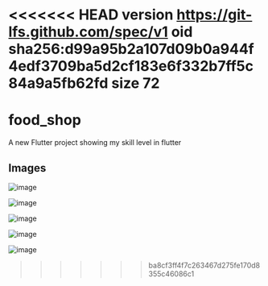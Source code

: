 <<<<<<< HEAD
version https://git-lfs.github.com/spec/v1
oid sha256:d99a95b2a107d09b0a944f4edf3709ba5d2cf183e6f332b7ff5c84a9a5fb62fd
size 72
=======
# food_shop

A new Flutter project showing my skill level in flutter

## Images
![image](https://github.com/user-attachments/assets/198b7839-02d7-46c9-880c-5381d81cc6b4)

![image](https://github.com/user-attachments/assets/c88a4bab-d0a2-4156-9d9f-22fadf40c9bb)

![image](https://github.com/user-attachments/assets/331f8447-e10c-438f-9db8-f800f94becd5)

![image](https://github.com/user-attachments/assets/574c9086-5e96-4423-a576-bc760755a400)

![image](https://github.com/user-attachments/assets/0ab666cd-7e61-4604-8874-28a38a1b2b2b)



>>>>>>> ba8cf3ff4f7c263467d275fe170d8355c46086c1
